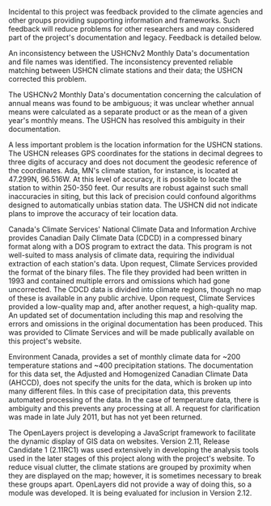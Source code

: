 Incidental to this project was feedback provided to the climate agencies and other groups providing supporting information and frameworks. Such feedback will reduce problems for other researchers and may considered part of the project's documentation and legacy. Feedback is detailed below.

An inconsistency between the USHCNv2 Monthly Data's documentation and file names was identified. The inconsistency prevented reliable matching between USHCN climate stations and their data; the USHCN corrected this problem.

The USHCNv2 Monthly Data's documentation concerning the calculation of annual means was found to be ambiguous; it was unclear whether annual means were calculated as a separate product or as the mean of a given year's monthly means. The USHCN has resolved this ambiguity in their documentation.

A less important problem is the location information for the USHCN stations. The USHCN releases GPS coordinates for the stations in decimal degrees to three digits of accuracy and does not document the geodesic reference of the coordinates. Ada, MN's climate station, for instance, is located at 47.299N, 96.516W. At this level of accuracy, it is possible to locate the station to within 250-350 feet. Our results are robust against such small inaccuracies in siting, but this lack of precision could confound algorithms designed to automatically unbias station data. The USHCN did not indicate plans to improve the accuracy of teir location data.

Canada's Climate Services' National Climate Data and Information Archive provides Canadian Daily Climate Data (CDCD) in a compressed binary format along with a DOS program to extract the data. This program is not well-suited to mass analysis of climate data, requiring the individual extraction of each station's data. Upon request, Climate Services provided the format of the binary files. The file they provided had been written in 1993 and contained multiple errors and omissions which had gone uncorrected. The CDCD data is divided into climate regions, though no map of these is available in any public archive. Upon request, Climate Services provided a low-quality map and, after another request, a high-quality map. An updated set of documentation including this map and resolving the errors and omissions in the original documentation has been produced. This was provided to Climate Services and will be made publically available on this project's website.

Environment Canada, provides a set of monthly climate data for ~200 temperature stations and ~400 precipitation stations. The documentation for this data set, the Adjusted and Homogenized Canadian Climate Data (AHCCD), does not specify the units for the data, which is broken up into many different files. In this case of precipitation data, this prevents automated processing of the data. In the case of temperature data, there is ambiguity and this prevents any processing at all. A request for clarification was made in late July 2011, but has not yet been returned.

The OpenLayers project is developing a JavaScript framework to facilitate the dynamic display of GIS data on websites. Version 2.11, Release Candidate 1 (2.11RC1) was used extensively in developing the analysis tools used in the later stages of this project along with the project's website. To reduce visual clutter, the climate stations are grouped by proximity when they are displayed on the map; however, it is sometimes necessary to break these groups apart. OpenLayers did not provide a way of doing this, so a module was developed. It is being evaluated for inclusion in Version 2.12.
